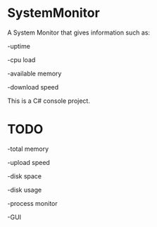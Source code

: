 # SystemMonitor
A System Monitor that gives information such as:

-uptime

-cpu load

-available memory 

-download speed

This is a C# console project.

# TODO
-total memory

-upload speed

-disk space

-disk usage

-process monitor

-GUI
